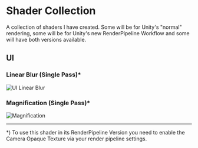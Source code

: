 # Shader Collection

A collection of shaders I have created. Some will be for Unity's "normal" rendering, some will be for Unity's new RenderPipeline Workflow and some will have both versions available.

## UI

### Linear Blur (Single Pass)*

![UI Linear Blur](https://github.com/rausc-daniel/ShaderCollection/blob/master/img/UI_LinearBlur.png)

### Magnification (Single Pass)*

![Magnification](https://github.com/rausc-daniel/ShaderCollection/blob/master/img/Magnification.png)

---

*) To use this shader in its RenderPipeline Version you need to enable the Camera Opaque Texture via your render pipeline settings.
